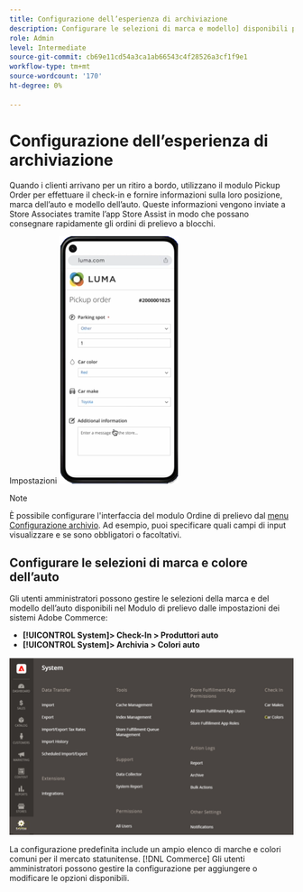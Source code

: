 ```yaml
---
title: Configurazione dell’esperienza di archiviazione
description: Configurare le selezioni di marca e modello] disponibili per i clienti di ritiro a bordo quando completano il modulo per l'ordine di ritiro.
role: Admin
level: Intermediate
source-git-commit: cb69e11cd54a3ca1ab66543c4f28526a3cf1f9e1
workflow-type: tm+mt
source-wordcount: '170'
ht-degree: 0%

---
```


# Configurazione dell’esperienza di archiviazione

Quando i clienti arrivano per un ritiro a bordo, utilizzano il modulo Pickup Order per effettuare il check-in e fornire informazioni sulla loro posizione, marca dell’auto e modello dell’auto. Queste informazioni vengono inviate a Store Associates tramite l’app Store Assist in modo che possano consegnare rapidamente gli ordini di prelievo a blocchi.

Impostazioni ![[!DNL Check-In Experience Car Make] e [!DNL Model] per il ritiro a blocchi](assets/checkin-system-settings-car-options.png)

>[!NOTE]
>
>È possibile configurare l&#39;interfaccia del modulo Ordine di prelievo dal [menu Configurazione archivio](merchant-store-configuration.md#configure-check-in-experience-interface-options). Ad esempio, puoi specificare quali campi di input visualizzare e se sono obbligatori o facoltativi.


## Configurare le selezioni di marca e colore dell’auto

Gli utenti amministratori possono gestire le selezioni della marca e del modello dell’auto disponibili nel Modulo di prelievo dalle impostazioni dei sistemi Adobe Commerce:

- **[!UICONTROL System]> Check-In > Produttori auto**
- **[!UICONTROL System]> Archivia > Colori auto**

![[!DNL Check-In Experience system configuration for curbside pickup]](assets/check-in-experience-system-config.png)

La configurazione predefinita include un ampio elenco di marche e colori comuni per il mercato statunitense. [!DNL Commerce] Gli utenti amministratori possono gestire la configurazione per aggiungere o modificare le opzioni disponibili.
